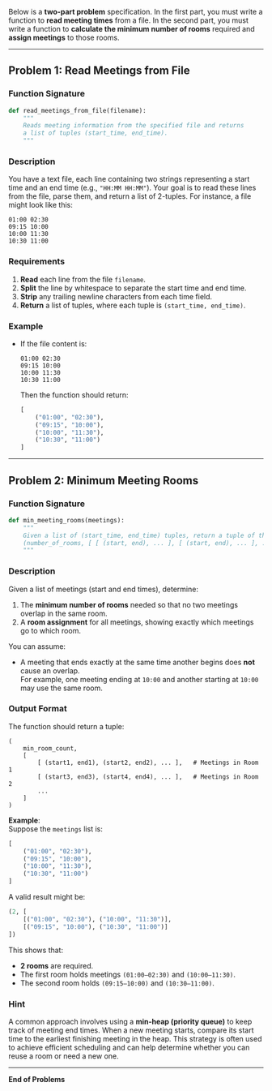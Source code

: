 Below is a **two-part problem** specification. In the first part, you must write a function to **read meeting times** from a file. In the second part, you must write a function to **calculate the minimum number of rooms** required and **assign meetings** to those rooms.

---

## **Problem 1: Read Meetings from File**

### **Function Signature**

```python
def read_meetings_from_file(filename):
    """
    Reads meeting information from the specified file and returns
    a list of tuples (start_time, end_time).
    """
```

### **Description**

You have a text file, each line containing two strings representing a start time and an end time (e.g., `"HH:MM HH:MM"`). Your goal is to read these lines from the file, parse them, and return a list of 2-tuples. For instance, a file might look like this:

```
01:00 02:30
09:15 10:00
10:00 11:30
10:30 11:00
```

### **Requirements**

1. **Read** each line from the file `filename`.
2. **Split** the line by whitespace to separate the start time and end time.
3. **Strip** any trailing newline characters from each time field.
4. **Return** a list of tuples, where each tuple is `(start_time, end_time)`.

### **Example**

- If the file content is:

  ```
  01:00 02:30
  09:15 10:00
  10:00 11:30
  10:30 11:00
  ```

  Then the function should return:

  ```python
  [
      ("01:00", "02:30"),
      ("09:15", "10:00"),
      ("10:00", "11:30"),
      ("10:30", "11:00")
  ]
  ```

---

## **Problem 2: Minimum Meeting Rooms**

### **Function Signature**

```python
def min_meeting_rooms(meetings):
    """
    Given a list of (start_time, end_time) tuples, return a tuple of the form:
    (number_of_rooms, [ [ (start, end), ... ], [ (start, end), ... ], ... ])
    """
```

### **Description**

Given a list of meetings (start and end times), determine:

1. The **minimum number of rooms** needed so that no two meetings overlap in the same room.
2. A **room assignment** for all meetings, showing exactly which meetings go to which room.

You can assume:
- A meeting that ends exactly at the same time another begins does **not** cause an overlap.  
  For example, one meeting ending at `10:00` and another starting at `10:00` may use the same room.

### **Output Format**

The function should return a tuple:

```
(
    min_room_count,
    [
        [ (start1, end1), (start2, end2), ... ],   # Meetings in Room 1
        [ (start3, end3), (start4, end4), ... ],   # Meetings in Room 2
        ...
    ]
)
```

**Example**:  
Suppose the `meetings` list is:

```python
[
    ("01:00", "02:30"),
    ("09:15", "10:00"),
    ("10:00", "11:30"),
    ("10:30", "11:00")
]
```

A valid result might be:

```python
(2, [
    [("01:00", "02:30"), ("10:00", "11:30")],
    [("09:15", "10:00"), ("10:30", "11:00")]
])
```

This shows that:
- **2 rooms** are required.
- The first room holds meetings `(01:00–02:30)` and `(10:00–11:30)`.
- The second room holds `(09:15–10:00)` and `(10:30–11:00)`.

### **Hint**

A common approach involves using a **min-heap (priority queue)** to keep track of meeting end times. When a new meeting starts, compare its start time to the earliest finishing meeting in the heap. This strategy is often used to achieve efficient scheduling and can help determine whether you can reuse a room or need a new one.

---

**End of Problems**
